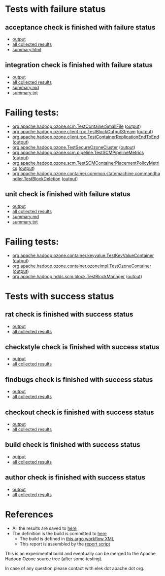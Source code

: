 # Tests with failure status

## acceptance check is finished with failure status

   * [output](https://raw.githubusercontent.com/elek/ozone-ci/master/pr/pr-hdds-1054-fkf2j/acceptance/output.log)
   * [all collected results](https://github.com/elek/ozone-ci/tree/master/pr/pr-hdds-1054-fkf2j/acceptance)
   * [summary.html](https://elek.github.io/ozone-ci/pr/pr-hdds-1054-fkf2j/acceptance/summary.html)


## integration check is finished with failure status

   * [output](https://raw.githubusercontent.com/elek/ozone-ci/master/pr/pr-hdds-1054-fkf2j/integration/output.log)
   * [all collected results](https://github.com/elek/ozone-ci/tree/master/pr/pr-hdds-1054-fkf2j/integration)
   * [summary.md](https://github.com/elek/ozone-ci/tree/master/pr/pr-hdds-1054-fkf2j/integration/summary.md)
   * [summary.txt](https://github.com/elek/ozone-ci/tree/master/pr/pr-hdds-1054-fkf2j/integration/summary.txt)

# Failing tests: 

 * [org.apache.hadoop.ozone.scm.TestContainerSmallFile](hadoop-ozone/integration-test/org.apache.hadoop.ozone.scm.TestContainerSmallFile.txt) ([output](hadoop-ozone/integration-test/org.apache.hadoop.ozone.scm.TestContainerSmallFile-output.txt/))
 * [org.apache.hadoop.ozone.client.rpc.TestBlockOutputStream](hadoop-ozone/integration-test/org.apache.hadoop.ozone.client.rpc.TestBlockOutputStream.txt) ([output](hadoop-ozone/integration-test/org.apache.hadoop.ozone.client.rpc.TestBlockOutputStream-output.txt/))
 * [org.apache.hadoop.ozone.client.rpc.TestContainerReplicationEndToEnd](hadoop-ozone/integration-test/org.apache.hadoop.ozone.client.rpc.TestContainerReplicationEndToEnd.txt) ([output](hadoop-ozone/integration-test/org.apache.hadoop.ozone.client.rpc.TestContainerReplicationEndToEnd-output.txt/))
 * [org.apache.hadoop.ozone.TestSecureOzoneCluster](hadoop-ozone/integration-test/org.apache.hadoop.ozone.TestSecureOzoneCluster.txt) ([output](hadoop-ozone/integration-test/org.apache.hadoop.ozone.TestSecureOzoneCluster-output.txt/))
 * [org.apache.hadoop.ozone.scm.pipeline.TestSCMPipelineMetrics](hadoop-ozone/integration-test/org.apache.hadoop.ozone.scm.pipeline.TestSCMPipelineMetrics.txt) ([output](hadoop-ozone/integration-test/org.apache.hadoop.ozone.scm.pipeline.TestSCMPipelineMetrics-output.txt/))
 * [org.apache.hadoop.ozone.scm.TestSCMContainerPlacementPolicyMetrics](hadoop-ozone/integration-test/org.apache.hadoop.ozone.scm.TestSCMContainerPlacementPolicyMetrics.txt) ([output](hadoop-ozone/integration-test/org.apache.hadoop.ozone.scm.TestSCMContainerPlacementPolicyMetrics-output.txt/))
 * [org.apache.hadoop.ozone.container.common.statemachine.commandhandler.TestBlockDeletion](hadoop-ozone/integration-test/org.apache.hadoop.ozone.container.common.statemachine.commandhandler.TestBlockDeletion.txt) ([output](hadoop-ozone/integration-test/org.apache.hadoop.ozone.container.common.statemachine.commandhandler.TestBlockDeletion-output.txt/))

## unit check is finished with failure status

   * [output](https://raw.githubusercontent.com/elek/ozone-ci/master/pr/pr-hdds-1054-fkf2j/unit/output.log)
   * [all collected results](https://github.com/elek/ozone-ci/tree/master/pr/pr-hdds-1054-fkf2j/unit)
   * [summary.md](https://github.com/elek/ozone-ci/tree/master/pr/pr-hdds-1054-fkf2j/unit/summary.md)
   * [summary.txt](https://github.com/elek/ozone-ci/tree/master/pr/pr-hdds-1054-fkf2j/unit/summary.txt)

# Failing tests: 

 * [org.apache.hadoop.ozone.container.keyvalue.TestKeyValueContainer](hadoop-hdds/container-service/org.apache.hadoop.ozone.container.keyvalue.TestKeyValueContainer.txt) ([output](hadoop-hdds/container-service/org.apache.hadoop.ozone.container.keyvalue.TestKeyValueContainer-output.txt/))
 * [org.apache.hadoop.ozone.container.ozoneimpl.TestOzoneContainer](hadoop-hdds/container-service/org.apache.hadoop.ozone.container.ozoneimpl.TestOzoneContainer.txt) ([output](hadoop-hdds/container-service/org.apache.hadoop.ozone.container.ozoneimpl.TestOzoneContainer-output.txt/))
 * [org.apache.hadoop.hdds.scm.block.TestBlockManager](hadoop-hdds/server-scm/org.apache.hadoop.hdds.scm.block.TestBlockManager.txt) ([output](hadoop-hdds/server-scm/org.apache.hadoop.hdds.scm.block.TestBlockManager-output.txt/))


# Tests with success status

## rat check is finished with success status

   * [output](https://raw.githubusercontent.com/elek/ozone-ci/master/pr/pr-hdds-1054-fkf2j/rat/output.log)
   * [all collected results](https://github.com/elek/ozone-ci/tree/master/pr/pr-hdds-1054-fkf2j/rat)


## checkstyle check is finished with success status

   * [output](https://raw.githubusercontent.com/elek/ozone-ci/master/pr/pr-hdds-1054-fkf2j/checkstyle/output.log)
   * [all collected results](https://github.com/elek/ozone-ci/tree/master/pr/pr-hdds-1054-fkf2j/checkstyle)


## findbugs check is finished with success status

   * [output](https://raw.githubusercontent.com/elek/ozone-ci/master/pr/pr-hdds-1054-fkf2j/findbugs/output.log)
   * [all collected results](https://github.com/elek/ozone-ci/tree/master/pr/pr-hdds-1054-fkf2j/findbugs)


## checkout check is finished with success status

   * [output](https://raw.githubusercontent.com/elek/ozone-ci/master/pr/pr-hdds-1054-fkf2j/checkout/output.log)
   * [all collected results](https://github.com/elek/ozone-ci/tree/master/pr/pr-hdds-1054-fkf2j/checkout)


## build check is finished with success status

   * [output](https://raw.githubusercontent.com/elek/ozone-ci/master/pr/pr-hdds-1054-fkf2j/build/output.log)
   * [all collected results](https://github.com/elek/ozone-ci/tree/master/pr/pr-hdds-1054-fkf2j/build)


## author check is finished with success status

   * [output](https://raw.githubusercontent.com/elek/ozone-ci/master/pr/pr-hdds-1054-fkf2j/author/output.log)
   * [all collected results](https://github.com/elek/ozone-ci/tree/master/pr/pr-hdds-1054-fkf2j/author)




# References

 * All the results are saved to [here](https://github.com/elek/ozone-ci/tree/master/pr/pr-hdds-1054-fkf2j/)
 * The definition is the build is committed to [here](https://github.com/elek/argo-ozone)
    * The build is defined in [this argo workflow XML](https://github.com/elek/argo-ozone/blob/master/ozone-build.yaml)
    * This report is assembled by the [report script](https://github.com/elek/argo-ozone/blob/master/scripts/report.sh)

This is an experimental build and eventually can be merged to the Apache Hadoop Ozone source tree (after some testing).

In case of any question please contact with elek dot apache dot org.

